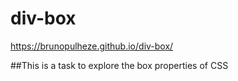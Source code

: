 # div-box
https://brunopulheze.github.io/div-box/

##This is a task to explore the box properties of CSS
